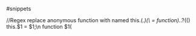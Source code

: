 #snippets

//Regex replace anonymous function with named
this\.(.*)(\ = function).*.?(\()
this.$1 = $1;\n function $1(

